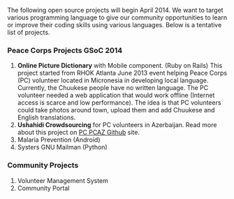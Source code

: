 
The following open source projects will begin April 2014. We want to target various programming language to give our community opportunities to learn or improve their coding skills using various languages.  Below is a tentative list of projects.

### Peace Corps Projects GSoC 2014

1. **Online Picture Dictionary** with Mobile component. (Ruby on Rails)
This project started from RHOK Atlanta June 2013 event helping Peace Corps (PC) volunteer located in Micronesia in developing local language. Currently, the Chuukese people have no written language. The PC volunteer needed a web application that would work offline (Internet access is scarce and low performance). The idea is that PC volunteers could take photos around town, upload them and add Chuukese and English translations. 
2. **Ushahidi Crowdsourcing** for PC volunteers in Azerbaijan. Read more about this project on [PC PCAZ Github](https://github.com/PeaceCorps/PCAZ) site.
3. Malaria Prevention (Android)
4. Systers GNU Mailman (Python)


### Community Projects
1. Volunteer Management System
2. Community Portal
